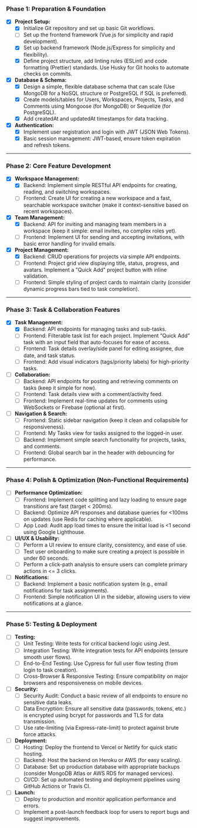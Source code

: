### Phase 1: Preparation & Foundation

*   [x] **Project Setup:**
    *   [x] Initialize Git repository and set up basic Git workflows.
    *   [ ] Set up the frontend framework (Vue.js for simplicity and rapid development).
    *   [x] Set up backend framework (Node.js/Express for simplicity and flexibility).
    *   [x] Define project structure, add linting rules (ESLint) and code formatting (Prettier) standards. Use Husky for Git hooks to automate checks on commits.
*   [x] **Database & Schema:**
    *   [x] Design a simple, flexible database schema that can scale (Use MongoDB for a NoSQL structure or PostgreSQL if SQL is preferred).
    *   [x] Create models/tables for Users, Workspaces, Projects, Tasks, and Comments using Mongoose (for MongoDB) or Sequelize (for PostgreSQL).
    *   [x] Add createdAt and updatedAt timestamps for data tracking.
*   [x] **Authentication:**
    *   [x] Implement user registration and login with JWT (JSON Web Tokens).
    *   [x] Basic session management: JWT-based, ensure token expiration and refresh tokens.

---

### Phase 2: Core Feature Development

*   [x] **Workspace Management:**
    *   [x] Backend: Implement simple RESTful API endpoints for creating, reading, and switching workspaces.
    *   [ ] Frontend: Create UI for creating a new workspace and a fast, searchable workspace switcher (make it context-sensitive based on recent workspaces).
*   [x] **Team Management:**
    *   [x] Backend: API for inviting and managing team members in a workspace (keep it simple: email invites, no complex roles yet).
    *   [ ] Frontend: Implement UI for sending and accepting invitations, with basic error handling for invalid emails.
*   [x] **Project Management:**
    *   [x] Backend: CRUD operations for projects via simple API endpoints.
    *   [ ] Frontend: Project grid view displaying title, status, progress, and avatars. Implement a "Quick Add" project button with inline validation.
    *   [ ] Frontend: Simple styling of project cards to maintain clarity (consider dynamic progress bars tied to task completion).

---

### Phase 3: Task & Collaboration Features

*   [x] **Task Management:**
    *   [x] Backend: API endpoints for managing tasks and sub-tasks.
    *   [ ] Frontend: Filterable task list for each project. Implement “Quick Add” task with an input field that auto-focuses for ease of access.
    *   [ ] Frontend: Task details overlay/side panel for editing assignee, due date, and task status.
    *   [ ] Frontend: Add visual indicators (tags/priority labels) for high-priority tasks.
*   [ ] **Collaboration:**
    *   [ ] Backend: API endpoints for posting and retrieving comments on tasks (keep it simple for now).
    *   [ ] Frontend: Task details view with a comment/activity feed.
    *   [ ] Frontend: Implement real-time updates for comments using WebSockets or Firebase (optional at first).
*   [ ] **Navigation & Search:**
    *   [ ] Frontend: Static sidebar navigation (keep it clean and collapsible for responsiveness).
    *   [ ] Frontend: My Tasks view for tasks assigned to the logged-in user.
    *   [ ] Backend: Implement simple search functionality for projects, tasks, and comments.
    *   [ ] Frontend: Global search bar in the header with debouncing for performance.

---

### Phase 4: Polish & Optimization (Non-Functional Requirements)

*   [ ] **Performance Optimization:**
    *   [ ] Frontend: Implement code splitting and lazy loading to ensure page transitions are fast (target < 200ms).
    *   [ ] Backend: Optimize API responses and database queries for <100ms on updates (use Redis for caching where applicable).
    *   [ ] App Load: Audit app load times to ensure the initial load is <1 second using Google Lighthouse.
*   [ ] **UI/UX & Usability:**
    *   [ ] Perform a UI review to ensure clarity, consistency, and ease of use.
    *   [ ] Test user onboarding to make sure creating a project is possible in under 60 seconds.
    *   [ ] Perform a click-path analysis to ensure users can complete primary actions in <= 3 clicks.
*   [ ] **Notifications:**
    *   [ ] Backend: Implement a basic notification system (e.g., email notifications for task assignments).
    *   [ ] Frontend: Simple notification UI in the sidebar, allowing users to view notifications at a glance.

---

### Phase 5: Testing & Deployment

*   [ ] **Testing:**
    *   [ ] Unit Testing: Write tests for critical backend logic using Jest.
    *   [ ] Integration Testing: Write integration tests for API endpoints (ensure smooth user flows).
    *   [ ] End-to-End Testing: Use Cypress for full user flow testing (from login to task creation).
    *   [ ] Cross-Browser & Responsive Testing: Ensure compatibility on major browsers and responsiveness on mobile devices.
*   [ ] **Security:**
    *   [ ] Security Audit: Conduct a basic review of all endpoints to ensure no sensitive data leaks.
    *   [ ] Data Encryption: Ensure all sensitive data (passwords, tokens, etc.) is encrypted using bcrypt for passwords and TLS for data transmission.
    *   [ ] Use rate-limiting (via Express-rate-limit) to protect against brute force attacks.
*   [ ] **Deployment:**
    *   [ ] Hosting: Deploy the frontend to Vercel or Netlify for quick static hosting.
    *   [ ] Backend: Host the backend on Heroku or AWS (for easy scaling).
    *   [ ] Database: Set up production database with appropriate backups (consider MongoDB Atlas or AWS RDS for managed services).
    *   [ ] CI/CD: Set up automated testing and deployment pipelines using GitHub Actions or Travis CI.
*   [ ] **Launch:**
    *   [ ] Deploy to production and monitor application performance and errors.
    *   [ ] Implement a post-launch feedback loop for users to report bugs and suggest improvements.